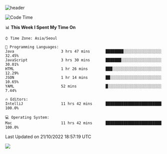![header](https://capsule-render.vercel.app/api?type=Egg&color=timeAuto&height=300&section=header&text=PoPo&fontSize=90&animation=fadeIn)

  <!--START_SECTION:waka-->
![Code Time](http://img.shields.io/badge/Code%20Time-246%20hrs%2033%20mins-blue)

📊 **This Week I Spent My Time On** 

```text
⌚︎ Time Zone: Asia/Seoul

💬 Programming Languages: 
Java                     3 hrs 47 mins       ████████░░░░░░░░░░░░░░░░░   32.45% 
JavaScript               3 hrs 30 mins       ███████░░░░░░░░░░░░░░░░░░   30.01% 
HTML                     1 hr 26 mins        ███░░░░░░░░░░░░░░░░░░░░░░   12.29% 
JSON                     1 hr 14 mins        ██░░░░░░░░░░░░░░░░░░░░░░░   10.65% 
YAML                     52 mins             █░░░░░░░░░░░░░░░░░░░░░░░░   7.44%

🔥 Editors: 
IntelliJ                 11 hrs 42 mins      █████████████████████████   100.0%

💻 Operating System: 
Mac                      11 hrs 42 mins      █████████████████████████   100.0%

```


 Last Updated on 21/10/2022 18:57:19 UTC
<!--END_SECTION:waka-->



<img src="https://capsule-render.vercel.app/api?type=Egg&color=timeAuto&height=300&section=footer&text=PoPo&fontSize=90&animation=fadeIn&reversal=true" />
